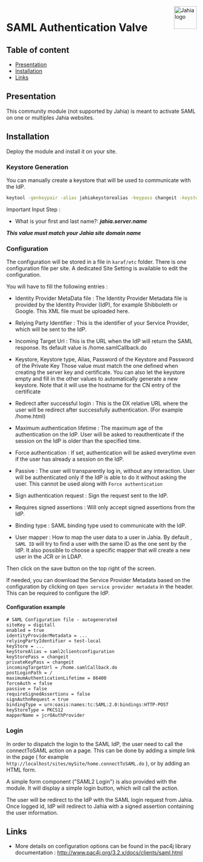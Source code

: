 <a href="https://www.jahia.com/">
    <img src="https://www.jahia.com/modules/jahiacom-templates/images/jahia-3x.png" alt="Jahia logo" title="Jahia" align="right" height="60" />
</a>

SAML Authentication Valve
================

## Table of content

- [Presentation](#presentation)
- [Installation](#installation)
- [Links](#links)

## Presentation

This community module (not supported by Jahia) is meant to activate SAML on one or multiples Jahia websites.

## Installation

Deploy the module and install it on your site.

### Keystore Generation

You can manually create a keystore that will be used to communicate with the IdP.

```sh
keytool -genkeypair -alias jahiakeystorealias -keypass changeit -keystore sp.jks -storepass changeit -keyalg RSA -keysize 2048 -validity 3650
```

Important Input Step :
- What is your first and last name?: ***jahia.server.name***

***This value must match your Jahia site domain name***

### Configuration

The configuration will be stored in a file in `karaf/etc` folder. There is one configuration file per site.
A dedicated Site Setting is available to edit the configuration.

You will have to fill the following entries : 

- Identity Provider MetaData file :
The Identity Provider Metadata file is provided by the Identity Provider (IdP), for example Shibboleth or Google. This XML file must be uploaded here.

- Relying Party Identifier :
This is the identifier of your Service Provider, which will be sent to the IdP.

- Incoming Target Url :
This is the URL when the IdP will return the SAML response. Its default value is /home.samlCallback.do

- Keystore, Keystore type, Alias, Password of the Keystore and Password of the Private Key
Those value must match the one defined when creating the server key and certificate. 
You can also let the keystore empty and fill in the other values to automatically generate a new keystore. Note that it will use the hostname for the CN entry of the certificate

- Redirect after successful login :
This is the DX relative URL where the user will be redirect after successfully authentication. (For example /home.html)

- Maximum authentication lifetime :
The maximum age of the authentication on the IdP. User will be asked to reauthenticate if the session on the IdP is older than the specified time. 

- Force authentication :
If set, authentication will be asked everytime even if the user has already a session on the IdP.

- Passive :
The user will transparently log in, without any interaction. User will be authenticated only if the IdP is able to do it without asking the user. This cannot be used along with `Force authentication`

- Sign authentication request :
Sign the request sent to the IdP.

- Requires signed assertions :
Will only accept signed assertions from the IdP.

- Binding type :
SAML binding type used to communicate with the IdP.

- User mapper :
How to map the user data to a user in Jahia. By default , `SAML ID` will try to find a user with the same ID as the one sent by the IdP.
It also possible to choose a specific mapper that will create a new user in the JCR or in LDAP.

Then click on the save button on the top right of the screen.

If needed, you can download the Service Provider Metadata based on the configuration by clicking on `Open service provider metadata` in the header. This can be required to configure the IdP.

#### Configuration example

```
# SAML Configuration file - autogenerated
siteKey = digitall
enabled = true
identityProviderMetadata = ...
relyingPartyIdentifier = test-local
keyStore = ...
keyStoreAlias = saml2clientconfiguration
keyStorePass = changeit
privateKeyPass = changeit
incomingTargetUrl = /home.samlCallback.do
postLoginPath = /
maximumAuthenticationLifetime = 86400
forceAuth = false
passive = false
requireSignedAssertions = false
signAuthnRequest = true
bindingType = urn:oasis:names:tc:SAML:2.0:bindings:HTTP-POST
keyStoreType = PKCS12
mapperName = jcrOAuthProvider
```

### Login

In order to dispatch the login to the SAML IdP, the user need to call the connectToSAML action on a page.
This can be done by adding a simple link in the page ( for example `http://localhost/sites/mySite/home.connectToSAML.do` ), or by adding an HTML form.

A simple form component ("SAML2 Login") is also provided with the module. It will display a simple login button, which will call the action.

The user will be redirect to the IdP with the SAML login request from Jahia. Once logged id, IdP will redirect to Jahia with a signed assertion containing the user information.

## Links
<!-- 
    Relevant links
-->
- More details on configuration options can be found in the pac4j library documentation : http://www.pac4j.org/3.2.x/docs/clients/saml.html
